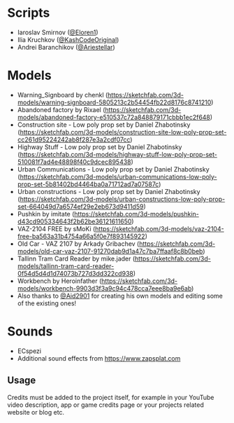 # Scripts

- Iaroslav Smirnov ([@Eloren1](https://github.com/Eloren1))
- Ilia Kruchkov ([@KashCodeOriginal](https://github.com/KashCodeOriginal))
- Andrei Baranchikov ([@Ariestellar](https://github.com/Ariestellar))

# Models

- Warning_Signboard by chenkl (https://sketchfab.com/3d-models/warning-signboard-5805213c2b54454fb22d8176c8741210)
- Abandoned factory by Rixael (https://sketchfab.com/3d-models/abandoned-factory-e510537c72a848879171cbbb1ec2f648)
- Construction site - Low poly prop set by Daniel Zhabotinsky (https://sketchfab.com/3d-models/construction-site-low-poly-prop-set-cc261d95224242ab8f287e3a2cdf07cc)
- Highway Stuff - Low poly prop set by Daniel Zhabotinsky (https://sketchfab.com/3d-models/highway-stuff-low-poly-prop-set-510081f7ad4e48898f40c9dcec895438)
- Urban Communications - Low poly prop set by Daniel Zhabotinsky (https://sketchfab.com/3d-models/urban-communications-low-poly-prop-set-5b81402bd4464ba0a71712ad7a07587c)
- Urban constructions - Low poly prop set by Daniel Zhabotinsky (https://sketchfab.com/3d-models/urban-constructions-low-poly-prop-set-664049d7a6574ef29e2eb673d9411d59)
- Pushkin by imitate (https://sketchfab.com/3d-models/pushkin-d43cd905334643f2b62be36121611650)
- VAZ-2104 FREE by sMoKi (https://sketchfab.com/3d-models/vaz-2104-free-ba563a31b4754a66a5f0e7f893145922)
- Old Car - VAZ 2107 by Arkady Gribachev (https://sketchfab.com/3d-models/old-car-vaz-2107-91270dab9d1a47c7ba7ffaaf8c8b0beb)
- Tallinn Tram Card Reader by mike.jader (https://sketchfab.com/3d-models/tallinn-tram-card-reader-0f54d5d4d1d74073b727d3dd322cd938)
- Workbench by Heroinfather (https://sketchfab.com/3d-models/workbench-9903d3f3a9c94c478cca7eee8ba9e6ab)
- Also thanks to [@Aid2901](https://github.com/Aid2901) for creating his own models and editing some of the existing ones!

# Sounds

- ECspezi
- Additional sound effects from https://www.zapsplat.com

## Usage

Credits must be added to the project itself, for example in your YouTube video description, app or game credits page or your projects related website or blog etc. 

